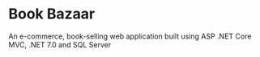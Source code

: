 # Book Bazaar
An e-commerce, book-selling web application built using ASP .NET Core MVC, .NET 7.0 and SQL Server

